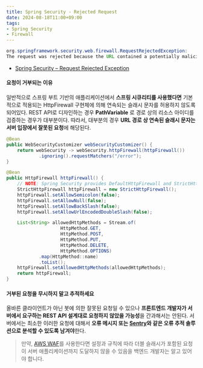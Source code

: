 ```yaml
---
title: Spring Security - Rejected Request
date: 2024-08-18T11:00+09:00
tags:
- Spring Security
- Firewall
---
```


```java
org.springframework.security.web.firewall.RequestRejectedException: 
The request was rejected because the URL contained a potentially malicious String "//"
```

- [Spring Security – Request Rejected Exception](https://www.baeldung.com/spring-security-request-rejected-exception)

#### 요청이 거부되는 이유

일반적으로 스프링 부트 기반의 애플리케이션에서 **스프링 시큐리티를 사용했다면** 기본적으로 적용되는 HttpFirewall 구현체에 의해 연속되는 슬래시 문자를 허용하지 않도록 되어있다. REST API로 디자인하는 경우 **PathVariable** 로 경로 상의 리소스 아이디를 검증하는 경우가 대부분이다. 따라서, 대부분의 경우 **URL 경로 상 연속된 슬래시 문자는 서버 입장에서 잘못된 요청**에 해당된다.

```java
@Bean
public WebSecurityCustomizer webSecurityCustomizer() {
    return webSecurity -> webSecurity.httpFirewall(httpFirewall())
            .ignoring().requestMatchers("/error");
}

@Bean
public HttpFirewall httpFirewall() {
    // NOTE: Spring Security provides DefaultHttpFirewall and StrictHttpFirewall.
    StrictHttpFirewall httpFirewall = new StrictHttpFirewall();
    httpFirewall.setAllowSemicolon(false);
    httpFirewall.setAllowNull(false);
    httpFirewall.setAllowBackSlash(false);
    httpFirewall.setAllowUrlEncodedDoubleSlash(false);

    List<String> allowedHttpMethods = Stream.of(
                    HttpMethod.GET,
                    HttpMethod.POST,
                    HttpMethod.PUT,
                    HttpMethod.DELETE,
                    HttpMethod.OPTIONS)
            .map(HttpMethod::name)
            .toList();
    httpFirewall.setAllowedHttpMethods(allowedHttpMethods);
    return httpFirewall;
}
```

#### 거부된 요청을 무시하지 말고 추적하세요

올바른 클라이언트가 아닌 봇에 의한 잘못된 요청일 수 있으나 **프론트엔드 개발자가 서버에서 요구하는 REST API 설계대로 요청하지 않았을 가능성**을 간과해서는 안된다. 서버에서는 최소한 이러한 요청에 대해서 **오류 메시지 또는 [Sentry](https://engineering.linecorp.com/ko/blog/log-collection-system-sentry-on-premise)와 같은 오류 추적 솔루션으로 분석할 수 있도록 남겨야**한다.

> 만약, [AWS WAF](https://docs.aws.amazon.com/waf/latest/developerguide/classic-web-acl-string-conditions.html)를 사용한다면 설정과 규칙에 따라 더블 슬래시가 포함된 요청이 서버 애플리케이션까지 도달하지 않을 수 있음을 백엔드 개발자는 알고 있어야 합니다.

